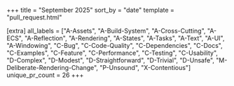 +++
title = "September 2025"
sort_by = "date"
template = "pull_request.html"

[extra]
all_labels = ["A-Assets", "A-Build-System", "A-Cross-Cutting", "A-ECS", "A-Reflection", "A-Rendering", "A-States", "A-Tasks", "A-Text", "A-UI", "A-Windowing", "C-Bug", "C-Code-Quality", "C-Dependencies", "C-Docs", "C-Examples", "C-Feature", "C-Performance", "C-Testing", "C-Usability", "D-Complex", "D-Modest", "D-Straightforward", "D-Trivial", "D-Unsafe", "M-Deliberate-Rendering-Change", "P-Unsound", "X-Contentious"]
unique_pr_count = 26
+++
